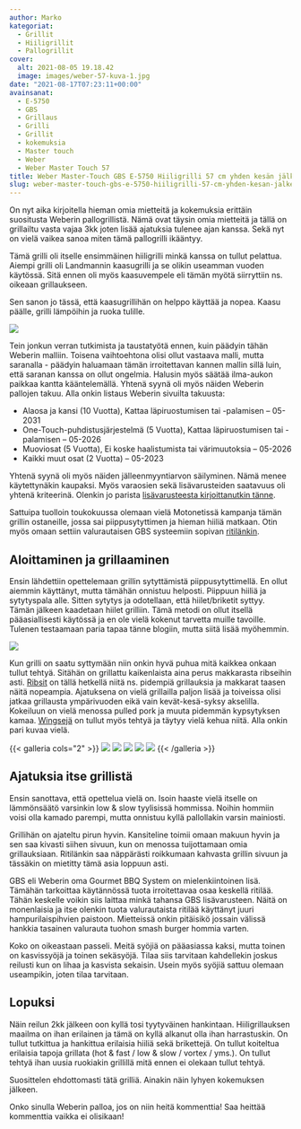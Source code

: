 ```yaml
---
author: Marko
kategoriat:
  - Grillit
  - Hiiligrillit
  - Pallogrillit
cover:
  alt: 2021-08-05 19.18.42
  image: images/weber-57-kuva-1.jpg
date: "2021-08-17T07:23:11+00:00"
avainsanat:
  - E-5750
  - GBS
  - Grillaus
  - Grilli
  - Grillit
  - kokemuksia
  - Master touch
  - Weber
  - Weber Master Touch 57
title: Weber Master-Touch GBS E-5750 Hiiligrilli 57 cm yhden kesän jälkeen
slug: weber-master-touch-gbs-e-5750-hiiligrilli-57-cm-yhden-kesan-jalkeen
---
```

On nyt aika kirjoitella hieman omia mietteitä ja kokemuksia erittäin suositusta Weberin pallogrillistä. Nämä ovat täysin omia mietteitä ja tällä on grillailtu vasta vajaa 3kk joten lisää ajatuksia tulenee ajan kanssa. Sekä nyt on vielä vaikea sanoa miten tämä pallogrilli ikääntyy.

Tämä grilli oli itselle ensimmäinen hiiligrilli minkä kanssa on tullut pelattua. Aiempi grilli oli Landmannin kaasugrilli ja se olikin useamman vuoden käytössä. Sitä ennen oli myös kaasuvempele eli tämän myötä siirryttiin ns. oikeaan grillaukseen.

Sen sanon jo tässä, että kaasugrillihän on helppo käyttää ja nopea. Kaasu päälle, grilli lämpöihin ja ruoka tulille.

![](images/weber-57-kuva-1.jpg)

Tein jonkun verran tutkimista ja taustatyötä ennen, kuin päädyin tähän Weberin malliin. Toisena vaihtoehtona olisi ollut vastaava malli, mutta saranalla - päädyin haluamaan tämän irroitettavan kannen mallin sillä luin, että saranan kanssa on ollut ongelmia. Halusin myös säätää ilma-aukon paikkaa kantta kääntelemällä. Yhtenä syynä oli myös näiden Weberin pallojen takuu. Alla onkin listaus Weberin sivuilta takuusta:

- Alaosa ja kansi (10 Vuotta), Kattaa läpiruostumisen tai -palamisen – 05-2031
- One-Touch-puhdistusjärjestelmä (5 Vuotta), Kattaa läpiruostumisen tai -palamisen – 05-2026
- Muoviosat (5 Vuotta), Ei koske haalistumista tai värimuutoksia – 05-2026
- Kaikki muut osat (2 Vuotta) – 05-2023

Yhtenä syynä oli myös näiden jälleenmyyntiarvon säilyminen. Nämä menee käytettynäkin kaupaksi. Myös varaosien sekä lisävarusteiden saatavuus oli yhtenä kriteerinä. Olenkin jo parista [lisävarusteesta kirjoittanutkin tänne](/kategoria/lisavarusteet/).

Sattuipa tuolloin toukokuussa olemaan vielä Motonetissä kampanja tämän grillin ostaneille, jossa sai piippusytyttimen ja hieman hiiliä matkaan. Otin myös omaan settiin valurautaisen GBS systeemiin sopivan [ritilänkin](https://www.weber.com/FI/fi/tarvikkeet/ruoanlaitto/gourmet-bbq-system/8834.html?cgid=502#start=1).

## Aloittaminen ja grillaaminen

Ensin lähdettiin opettelemaan grillin sytyttämistä piippusytyttimellä. En ollut aiemmin käyttänyt, mutta tämähän onnistuu helposti. Piippuun hiiliä ja sytytyspala alle. Sitten sytytys ja odotellaan, että hiilet/briketit syttyy. Tämän jälkeen kaadetaan hiilet grilliin. Tämä metodi on ollut itsellä pääasiallisesti käytössä ja en ole vielä kokenut tarvetta muille tavoille. Tulenen testaamaan paria tapaa tänne blogiin, mutta siitä lisää myöhemmin.

![](images/weber-57-kuva-2.jpg)

Kun grilli on saatu syttymään niin onkin hyvä puhua mitä kaikkea onkaan tullut tehtyä. Sitähän on grillattu kaikenlaista aina perus makkarasta ribseihin asti. [Ribsit](/ikean-teline-ribseille-grillikylkiteline/) on tällä hetkellä niitä ns. pidempiä grillauksia ja makkarat taasen näitä nopeampia. Ajatuksena on vielä grillailla paljon lisää ja toiveissa olisi jatkaa grillausta ympärivuoden eikä vain kevät-kesä-syksy akselilla. Kokeiluun on vielä menossa pulled pork ja muuta pidemmän kypsytyksen kamaa. [Wingsejä](/ikean-viiden-euron-vortex-seka-wingsien-teko/) on tullut myös tehtyä ja täytyy vielä kehua niitä. Alla onkin pari kuvaa vielä.

{{< galleria cols="2" >}}
![](images/weber-57-kuva-3.jpg)
![](images/weber-57-kuva-4.jpg)
![](images/weber-57-kuva-5.jpg)
![](images/weber-57-kuva-6.jpg)
![](images/weber-57-kuva-7.jpg)
{{< /galleria >}}

## Ajatuksia itse grillistä

Ensin sanottava, että opettelua vielä on. Isoin haaste vielä itselle on lämmönsäätö varsinkin low & slow tyylisissä hommissa. Noihin hommiin voisi olla kamado parempi, mutta onnistuu kyllä pallollakin varsin mainiosti.

Grillihän on ajateltu pirun hyvin. Kansiteline toimii omaan makuun hyvin ja sen saa kivasti siihen sivuun, kun on menossa tuijottamaan omia grillauksiaan. Ritilänkin saa näppärästi roikkumaan kahvasta grillin sivuun ja tässäkin on mietitty tämä asia loppuun asti.

GBS eli Weberin oma Gourmet BBQ System on mielenkiintoinen lisä. Tämähän tarkoittaa käytännössä tuota irroitettavaa osaa keskellä ritilää. Tähän keskelle voikin siis laittaa minkä tahansa GBS lisävarusteen. Näitä on monenlaisia ja itse olenkin tuota valurautaista ritilää käyttänyt juuri hampurilaispihvien paistoon. Mietteissä onkin pitäisikö jossain välissä hankkia tasainen valurauta tuohon smash burger hommia varten.

Koko on oikeastaan passeli. Meitä syöjiä on pääasiassa kaksi, mutta toinen on kasvissyöjä ja toinen sekäsyöjä. Tilaa siis tarvitaan kahdellekin joskus reilusti kun on lihaa ja kasvista sekaisin. Usein myös syöjiä sattuu olemaan useampikin, joten tilaa tarvitaan.

## Lopuksi

Näin reilun 2kk jälkeen oon kyllä tosi tyytyväinen hankintaan. Hiiligrillauksen maailma on ihan erilainen ja tämä on kyllä alkanut olla ihan harrastuskin. On tullut tutkittua ja hankittua erilaisia hiiliä sekä brikettejä. On tullut koiteltua erilaisia tapoja grillata (hot & fast / low & slow / vortex / yms.). On tullut tehtyä ihan uusia ruokiakin grillillä mitä ennen ei olekaan tullut tehtyä.

Suosittelen ehdottomasti tätä grilliä. Ainakin näin lyhyen kokemuksen jälkeen.

Onko sinulla Weberin palloa, jos on niin heitä kommenttia! Saa heittää kommenttia vaikka ei olisikaan!
